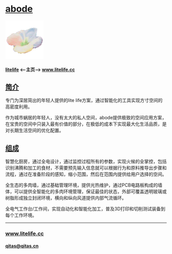 ﻿# [abode](https://github.com/lite-life/abode) 

[![sites](litelife/litelife.png)](http://www.litelife.cc)

#### [litelife](https://github.com/lite-life/litelife) <--主页--> www.litelife.cc

## [简介](https://github.com/lite-life/abode/wiki) 

专门为深居简出的年轻人提供的lite life方案，通过智能化的工具实现方寸空间的高密度利用。

作为城市蜗居的年轻人，没有太大的私人空间，abode提供极致的空间应用方案，在宝贵的空间中只装入最有价值的部分，在极低的成本下实现最大化生活品质，是对长期生活空间的优化配置。

## [组成](litelife/) 

智慧化厨房，通过全电设计，通过监控过程所有的参数，实现火候的全掌控，包括识别沸腾和加工的食材，不需要预先输入信息就可以根据行为和原料推导出步骤和流程，通过在准备阶段的感知，缩小范围，然后在范围内提供给用户选择的空间。

全生态的多肉墙，通过基础管理环境，提供光热维护，通过PCB电路板构成的墙体，可以提供全智能化的多肉环境管理，保证最佳的状态，外部可覆盖透明玻璃或树脂形成独立封闭环境，横向和纵向风道提供内部气流循环。

全电气工作台/工作间，实现自动化和智能化加工，普及3D打印和切削测试装备到每个工作环境。

---

###  www.litelife.cc   
####  qitas@qitas.cn
